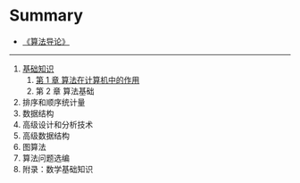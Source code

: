 # Summary

* [《算法导论》](README.md)

---

1. [基础知识](./part1.md)
   1. [第 1 章 算法在计算机中的作用](./chapter1.md)
   2. 第 2 章 算法基础
2. 排序和顺序统计量
3. 数据结构
4. 高级设计和分析技术
5. 高级数据结构
6. 图算法
7. 算法问题选编
8. 附录：数学基础知识
